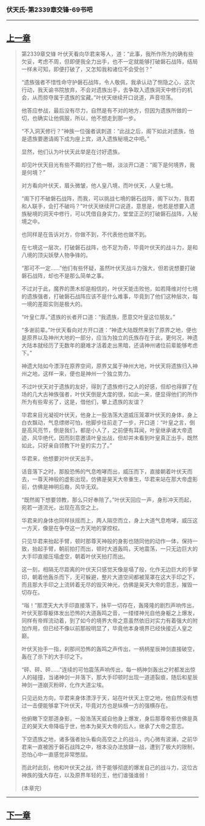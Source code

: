 ### 伏天氏-第2339章交锋-69书吧

--------
[上一章](./bb5536669761ffe89ccdbf71f8721d48.md)
--------


>
>
>
>第2339章交锋
>叶伏天看向华君来等人，道：“此事，我所作所为的确有些欠妥，考虑不周，但即便我全力出手，也不一定就能够打破磐石战阵，结局一样未可知，即便打破了，又怎知我和诸位不会受创？”
>
>“遗族强者不惜性命守护磐石战阵，令人敬佩，我承认动了恻隐之心，这次行动，我天谕书院放弃，不会对遗族出手，去争取入遗族洞天中修行的机会，从而掠夺属于遗族的宝藏。”叶伏天继续开口说道，声音坦荡。
>
>他答应参战，最后没有尽力，自然是有不对的地方，但因为遗族所做的一切，也确实让他佩服，所以，他不想走到那一步。
>
>“不入洞天修行？”神族一位强者讽刺道：“此战之后，阁下如此对遗族，怕是遗族要邀请阁下成为座上宾，进入遗族秘境之中吧。”
>
>显然，他们认为叶伏天此举是在讨好遗族。
>
>却见叶伏天目光有些不屑的扫了他一眼，淡淡开口道：“阁下是何境界，我是何境？”
>
>对方看向叶伏天，眉头微皱，他人皇八境，而叶伏天，人皇七境。
>
>“阁下打不破磐石战阵，而我，可以挑战七境的磐石战阵，阁下以为，我若和人联手，会打不破吗？”叶伏天继续开口说道，意思是，他若是想要入遗族秘境的洞天中修行，可以凭借自身实力，堂堂正正的打破磐石战阵，入秘境之中。
>
>也同样是在告诉对方，你做不到，不代表他也做不到。
>
>在七境这一层次，打破磐石战阵，也不足为奇，毕竟叶伏天的战斗力，是和八境的顶尖妖孽人物争锋的。
>
>“那可不一定……”他们有些怀疑，虽然叶伏天战斗力强大，但若说想要打破磐石战阵，却也不是那么简单之事。
>
>不过对于此，魔界的萧木却是相信的，叶伏天能击败他，如若降维对付七境的遗族强者，打破磐石战阵应该不是什么难事，毕竟到了他们这种层次，每一境的差距实则是极大的。
>
>“叶皇仁厚。”遗族的长者开口道：“我遗族，愿意交叶皇这位朋友。”
>
>“多谢前辈。”叶伏天看向对方开口道：“神遗大陆既然来到了原界之地，便也是原界以及神州大地的一部分，应当为独立的氏族存在于此，更何况，神遗大陆本就经历了无数年的磨难才活着走出黑暗，还请神州诸位前辈能够考虑下。”
>
>神遗大陆如今漂浮在原界空间，原界又属于神州大地，叶伏天将遗族归入神州之地，这样一来，便也是神州一个独立势力。
>
>不过叶伏天对于遗族的友好，得到了遗族修行之人的好感，但却也得罪了在场的几大古神族强者，叶伏天倒是大度的很，如此一来，便显得他们的所作所为有些卑劣了，这是，借他们，攀上遗族的友谊？
>
>华君来目光凝视叶伏天，他身上一股浩荡大道威压笼罩叶伏天的身体，身上白衣飘动，气息缥缈可怕，他脚步往前走了一步，开口道：“叶皇之言，倒是高风亮节，倒是我们，都是小人了，之前便有耳闻，叶皇继承诸大帝遗迹，风华绝代，因而刻意邀请叶皇出战，但却并未看到叶皇真正出手，既然如此，只好亲自领教下叶皇的实力了。”
>
>华君来，他想要对叶伏天出手。
>
>话音落下之时，那股恐怖的气息咆哮而出，威压而下，直接朝着叶伏天而去，一尊天神般的虚影出现，仿佛是昊天大帝重生，华君来站在那大帝虚影前，仿佛是神明后裔，风华无双。
>
>“既然阁下想要领教，那么只好奉陪了。”叶伏天回应一声，身形冲天而起，宛若一道流光，出现在高空之上。
>
>华君来的身体也同样扶摇而上，两人隔空而立，身上大道气息咆哮，威压这一方天，像是在争夺这一方天地的掌控权。
>
>只见华君来抬起手臂，顿时那尊天神般的身影也随同他的动作一体，保持一致，抬起手臂，朝前拍打而出，顿时大道轰鸣，天地震荡，一只无边巨大的大手印直接压塌虚空，朝着叶伏天拍打而出。
>
>这一刻，相隔无尽距离的叶伏天只感觉天像是塌了般，化作无边巨大的手掌印，朝着他轰杀而下，无可躲避，整片大道空间都被笼罩在这大手印之下，而且那大手印之上流转着无尽的毁灭神光，仿佛是昊天大帝的意志，摧毁一切存在。
>
>“嗡！”那湮天大大手印直接落下，抹平一切存在，轰隆隆的剧烈声响传出，叶伏天那尊躯体发出恐怖的大道轰鸣之音，一缕缕神光自他身躯之上爆发，同样有帝辉流动着，到了如今的境界大帝之意虽然依旧对实力有着强大的附加作用，但已经不像以前那般明显了，毕竟他本身境界已经快接近人皇之巅。
>
>叶伏天抬手一指，刹那间恐怖的轰鸣之声传出，一柄柄星辰神剑直接破空，轰在了杀下的大手印之下。
>
>“砰、砰、砰……”连续的可怕震荡声响传出，每一柄神剑轰出之时都发出惊人的碰撞，当诸神剑一并落下，那大手印顿时出现一道道裂痕，随后和星辰神剑一道崩灭粉碎，化作大道尘埃。
>
>只见远处方向，华君来身体漂浮于天，站在叶伏天上空之地，他自然没有想过一击便能够拿下叶伏天，毕竟对方也是纵横一方的强横存在。
>
>他俯瞰下空那道身影，一股浩荡天威自他身上爆发，身后那尊帝影仿佛是真正的昊天大帝降临于世，他本为昊天大帝的后人，继承了大帝之意志。
>
>下空遗族之地，诸多强者抬头看向高空之上的战斗，内心微有波澜，之前华君来一直被困于磐石战阵之中，根本没办法放肆一战，遭到了极大的限制，恐怕心中一直感觉非常憋屈。
>
>而此时此刻，他和叶伏天之战，终于能够彻底的爆发自己的战斗力，这位古神族的强大存在，以及原界年轻的王，他们谁强谁弱！
>
>(本章完)
>
>

--------
[下一章](./adfa5bdcc8696c9bd5c33de1b2b703e7.md)
--------
